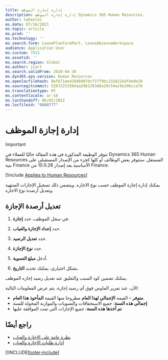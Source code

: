```yaml
---
title: إدارة إجازة الموظف
description: إدارة إجازة الموظف Dynamics 365 Human Resources.
author: twheeloc
ms.date: 07/16/2021
ms.topic: article
ms.prod: ''
ms.technology: ''
ms.search.form: LeavePlanFormPart, LeaveAbsenceWorkspace
audience: Application User
ms.custom: 7521
ms.assetid: ''
ms.search.region: Global
ms.author: jcart
ms.search.validFrom: 2020-04-30
ms.dyn365.ops.version: Human Resources
ms.openlocfilehash: 0ef671ee42848d079cf1ff9bc2328216df4e9e20
ms.sourcegitcommit: 52b7225350daa29b1263d8e29c54ac9e20bcca70
ms.translationtype: HT
ms.contentlocale: ar-SA
ms.lasthandoff: 06/03/2022
ms.locfileid: "8888777"
---
```

# <a name="manage-employee-leave"></a>إدارة إجازة الموظف

>[!Important]
>تتوفر الوظيفة المذكورة في هذة المقالة حاليًا للعملاء في Dynamics 365 Human Resources المستقل. ستتوفر بعض الوظائف أو كلها كجزء من الإصدار المستقبلي على بنية Finance الأساسية بعد إصدار 10.0.26 من Finance.


[!include [Applies to Human Resources](../includes/applies-to-hr.md)]

يمكنك إدارة إجازة الموظف حسب نوع الاجازه. ويتضمن ذلك تسجيل الإجازات المنتهية وتعديل أرصدة نوع الاجازه. 

## <a name="adjust-leave-balances"></a>تعديل أرصدة الإجازة

1. في سجل الموظف، حدد **إجازة**.

2. حدد **إعداد الإجازة والغياب**.

3. حدد **تعديل الرصيد**.

4. حدد **نوع الإجازة**.

5. أدخل **مبلغ التسوية**. 

6. بشكل اختياري، يمكنك تحديد **التاريخ**. 

يمكنك تضمين كود السبب والتعليق عند تعديل رصيد إجازه الموظف. 

الآن، عند تمرير الماوس فوق أي رصيد إجازة، يتم عرض المعلومات التالية:

- **متوفر** – القيمة **الإجمالي لهذا العام** مطروحا منها القيمة **المأخوذ هذا العام**.
- **إجمالي هذه السنة**: جميع الاستحقاقات والتسويات والموازنة المحولة للسنة
- **تم أخذها هذه السنة**: جميع الإجازات التي تمت الموافقة عليها.

## <a name="see-also"></a>راجع أيضًا

- [نظرة عامة على الإجازة والغياب](hr-leave-and-absence-overview.md)
- [إدارة طلبات الإجازة والغياب](hr-employee-self-service-manage-requests.md)


[!INCLUDE[footer-include](../includes/footer-banner.md)]
